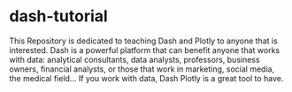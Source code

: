 # dash-tutorial

This Repository is dedicated to teaching Dash and Plotly to anyone that is interested. Dash is a powerful platform that can benefit anyone that works with data: analytical consultants, data analysts, professors, business owners, financial analysts, or those that work in marketing, social media, the medical field... If you work with data, Dash Plotly is a great tool to have.

